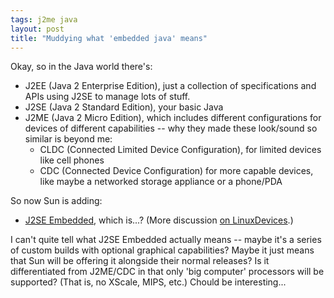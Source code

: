 ```yaml
---
tags: j2me java
layout: post
title: "Muddying what 'embedded java' means"
---
```




<p>Okay, so in the Java world there's:</p>

<p><ul>
  <li>J2EE (Java 2 Enterprise Edition), just a collection of specifications and APIs using J2SE to manage lots of stuff.</li>
  <li>J2SE (Java 2 Standard Edition), your basic Java</li>
  <li>J2ME (Java 2 Micro Edition), which includes different configurations for devices of different capabilities -- why they made these look/sound so similar is beyond me:
  <ul>
     <li>CLDC (Connected Limited Device Configuration), for limited devices like cell phones</li>
     <li>CDC (Connected Device Configuration) for more capable devices, like maybe a networked storage appliance or a phone/PDA </li>
  </ul>
</li>
</ul>

<p>So now Sun is adding:</p>

<p><ul>
  <li><a href="http://java.sun.com/j2se/embedded/index.jsp">J2SE  Embedded</a>, which is...? (More discussion <a href="http://www.linuxdevices.com/news/NS3021107563.html">on LinuxDevices</a>.)</li>
</ul>

<p>I can't quite tell what J2SE Embedded actually means -- maybe it's a series of custom builds with optional graphical capabilities? Maybe it just means that Sun will be offering it alongside their normal releases? Is it differentiated from J2ME/CDC in that only 'big computer' processors will be supported? (That is, no XScale, MIPS, etc.) Chould be interesting...</p>


